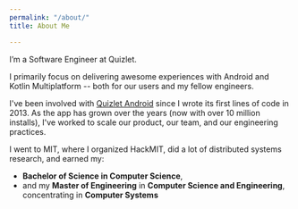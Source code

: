 ```yaml
---
permalink: "/about/"
title: About Me

---
```

I’m a Software Engineer at Quizlet.

I primarily focus on delivering awesome experiences with Android and Kotlin Multiplatform -- both for our users and my fellow engineers.

I've been involved with [Quizlet Android](https://play.google.com/store/apps/details?id=com.quizlet.quizletandroid) since I wrote its first lines of code in 2013. As the app has grown over the years (now with over 10 million installs), I've worked to scale our product, our team, and our engineering practices.

I went to MIT, where I organized HackMIT, did a lot of distributed systems research, and earned my:

* **Bachelor of Science in Computer Science**,
* and my **Master of Engineering** in **Computer Science and Engineering**, concentrating in **Computer Systems**